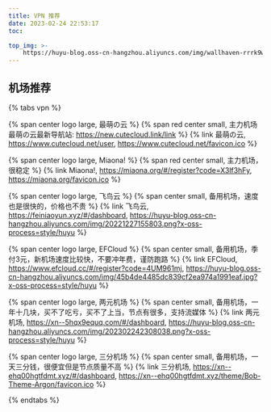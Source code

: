 ```yaml
---
title: VPN 推荐
date: 2023-02-24 22:53:17
toc:

top_img: >-
    https://huyu-blog.oss-cn-hangzhou.aliyuncs.com/img/wallhaven-rrrk9w_2560x1440.webp?x-oss-process=style/huyu
---
```


## 机场推荐

{% tabs vpn %}

<!-- tab 最萌の云@fas fa-star -->

{% span center logo large, 最萌の云 %}
{% span red center small, 主力机场 最萌の云最新导航站: https://new.cutecloud.link/link %}
{% link 最萌の云, https://www.cutecloud.net/user, https://www.cutecloud.net/favicon.ico %}

<!-- endtab -->

<!-- tab Miaona!@fas fa-star -->

{% span center logo large, Miaona! %}
{% span red center small, 主力机场，很稳定  %}
{% link Miaona!, https://miaona.org/#/register?code=X3lf3hFy, https://miaona.org/favicon.ico %}

<!-- endtab -->

<!-- tab 飞鸟云 -->

{% span center logo large, 飞鸟云 %}
{% span center small, 备用机场，速度也是很快的，价格也不贵 %}
{% link 飞鸟云, https://feiniaoyun.xyz/#/dashboard, https://huyu-blog.oss-cn-hangzhou.aliyuncs.com/img/20221227155803.png?x-oss-process=style/huyu %}

<!-- endtab -->

<!-- tab EFCloud -->

{% span center logo large, EFCloud %}
{% span center small, 备用机场，季付3元，新机场速度比较快，不要冲年费，谨防跑路 %}
{% link EFCloud, https://www.efcloud.cc/#/register?code=4UM961mj, https://huyu-blog.oss-cn-hangzhou.aliyuncs.com/img/45b4de4485dc839cf2ea974a1991eaf.jpg?x-oss-process=style/huyu %}

<!-- endtab -->

<!-- tab 两元机场 -->

{% span center logo large, 两元机场 %}
{% span center small, 备用机场，一年十几块，买不了吃亏，买不了上当，节点有很多，支持流媒体 %}
{% link 两元机场, https://xn--5hqx9equq.com/#/dashboard, https://huyu-blog.oss-cn-hangzhou.aliyuncs.com/img/202302242308038.png?x-oss-process=style/huyu %}

<!-- endtab -->

<!-- tab 三分机场 -->

{% span center logo large, 三分机场 %}
{% span center small, 备用机场，一天三分钱，很便宜但是节点质量不高 %}
{% link 三分机场, https://xn--ehq00hgtfdmt.xyz/#/dashboard, https://xn--ehq00hgtfdmt.xyz/theme/Bob-Theme-Argon/favicon.ico %}

<!-- endtab -->

{% endtabs %}
